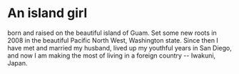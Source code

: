 # An island girl 

born and raised on the beautiful island of Guam.
Set some new roots in 2008 in the beautiful Pacific North West, Washington state.
Since then I have met and married my husband, 
lived up my youthful years in San Diego,
and now I am making the most of living in a foreign country -- Iwakuni, Japan.
